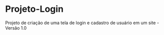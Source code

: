 # Projeto-Login
 Projeto de criação de uma tela de login e cadastro de usuário em um site - Versão 1.0
